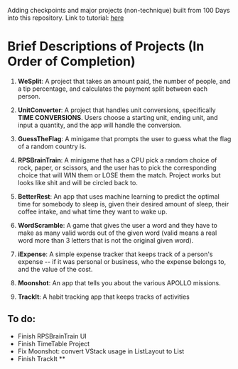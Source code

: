 Adding checkpoints and major projects (non-technique) built from 100 Days into this repository.
Link to tutorial: [here](https://www.hackingwithswift.com/100/swiftui)

# Brief Descriptions of Projects (In Order of Completion)
1. **WeSplit**: A project that takes an amount paid, the number of people, and a tip percentage, and calculates the payment split between each person.

2. **UnitConverter**: A project that handles unit conversions, specifically **TIME CONVERSIONS**. Users choose a starting unit, ending unit, and input a quantity, and the app will handle the conversion. 

3. **GuessTheFlag**: A minigame that prompts the user to guess what the flag of a random country is. 

4. **RPSBrainTrain**: A minigame that has a CPU pick a random choice of rock, paper, or scissors, and the user has to pick the corresponding choice that will WIN them or LOSE them the match. Project works but looks like shit and will be circled back to.

5. **BetterRest**: An app that uses machine learning to predict the optimal time for somebody to sleep is, given their desired amount of sleep, their coffee intake, and what time they want to wake up. 

6. **WordScramble**: A game that gives the user a word and they have to make as many valid words out of the given word (valid means a real word more than 3 letters that is not the original given word). 

7. **iExpense**: A simple expense tracker that keeps track of a person's expense -- if it was personal or business, who the expense belongs to, and the value of the cost.

8. **Moonshot**: An app that tells you about the various APOLLO missions.

9. **TrackIt**: A habit tracking app that keeps tracks of activities

## To do: 

- Finish RPSBrainTrain UI
- Finish TimeTable Project
- Fix Moonshot: convert VStack usage in ListLayout to List
- Finish TrackIt ** 
